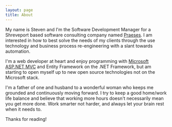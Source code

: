 ```yaml
---
layout: page
title: About
---
```


My name is Steven and I'm the Software Development Manager for a Shreveport based software consulting company named [Praeses](http://www.praeses.com).  I am interested in how to best solve the needs of my clients through the use technology and business process re-engineering with a slant towards automation.

I'm a web developer at heart and enjoy programming with [Microsoft ASP.NET MVC](http://www.asp.net/mvc) and Entity Framework on the .NET Framework, but am starting to open myself up to new open source technologies not on the Microsoft stack.

I'm a father of one and husband to a wonderful woman who keeps me grounded and continuously moving forward.  I try to keep a good home/work life balance and believe that working more hours doesn't necessarily mean you get more done.  Work smarter not harder, and always let your brain rest when it needs to.

Thanks for reading!
